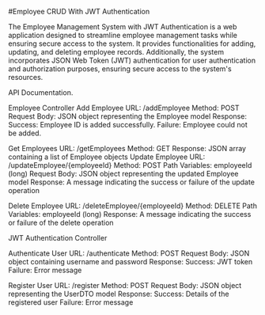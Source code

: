 #Employee CRUD With JWT Authentication

The Employee Management System with JWT Authentication is a web application designed to streamline employee management tasks while ensuring secure access to the system. It provides functionalities for adding, updating, and deleting employee records. Additionally, the system incorporates JSON Web Token (JWT) authentication for user authentication and authorization purposes, ensuring secure access to the system's resources.

API Documentation.

Employee Controller
Add Employee
URL: /addEmployee
Method: POST
Request Body: JSON object representing the Employee model
Response:
Success: Employee ID is added successfully.
Failure: Employee could not be added.

Get Employees
URL: /getEmployees
Method: GET
Response: JSON array containing a list of Employee objects
Update Employee
URL: /updateEmployee/{employeeId}
Method: POST
Path Variables: employeeId (long)
Request Body: JSON object representing the updated Employee model
Response: A message indicating the success or failure of the update operation

Delete Employee
URL: /deleteEmployee/{employeeId}
Method: DELETE
Path Variables: employeeId (long)
Response: A message indicating the success or failure of the delete operation

JWT Authentication Controller

Authenticate User
URL: /authenticate
Method: POST
Request Body: JSON object containing username and password
Response:
Success: JWT token
Failure: Error message

Register User
URL: /register
Method: POST
Request Body: JSON object representing the UserDTO model
Response:
Success: Details of the registered user
Failure: Error message
